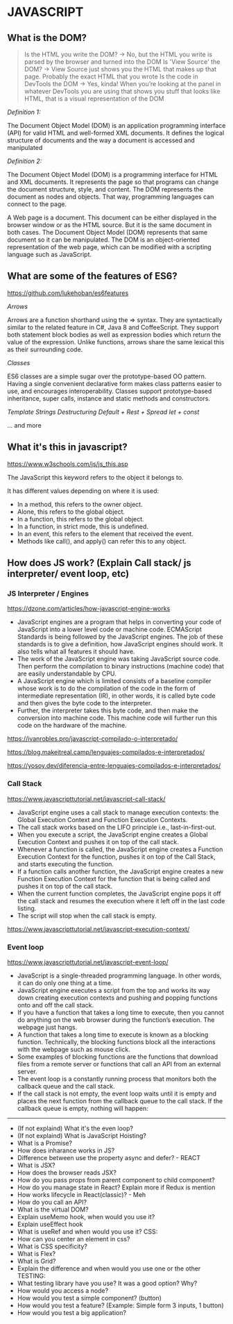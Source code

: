 # JAVASCRIPT

## What is the DOM? 

> Is the HTML you write the DOM? -> No, but the HTML you write is parsed by the browser and turned into the DOM
> Is 'View Source' the DOM? -> View Source just shows you the HTML that makes up that page. Probably the exact HTML that you wrote
> Is the code in DevTools the DOM -> Yes, kinda! When you’re looking at the panel in whatever DevTools you are using that shows you stuff that looks like HTML, that is a visual representation of the DOM

*Definition 1:*

The Document Object Model (DOM) is an application programming interface (API) for valid HTML and well-formed XML documents. It defines the logical structure of documents and the way a document is accessed and manipulated

*Definition 2:*

The Document Object Model (DOM) is a programming interface for HTML and XML documents. It represents the page so that programs can change the document structure, style, and content. The DOM represents the document as nodes and objects. That way, programming languages can connect to the page.

A Web page is a document. This document can be either displayed in the browser window or as the HTML source. But it is the same document in both cases. The Document Object Model (DOM) represents that same document so it can be manipulated. The DOM is an object-oriented representation of the web page, which can be modified with a scripting language such as JavaScript.


## What are some of the features of ES6?

https://github.com/lukehoban/es6features

*Arrows*

Arrows are a function shorthand using the => syntax. They are syntactically similar to the related feature in C#, Java 8 and CoffeeScript. They support both statement block bodies as well as expression bodies which return the value of the expression. Unlike functions, arrows share the same lexical this as their surrounding code.

*Classes*

ES6 classes are a simple sugar over the prototype-based OO pattern. Having a single convenient declarative form makes class patterns easier to use, and encourages interoperability. Classes support prototype-based inheritance, super calls, instance and static methods and constructors.

*Template Strings*
*Destructuring*
*Default + Rest + Spread*
*let + const*

... and more

## What it's this in javascript?

https://www.w3schools.com/js/js_this.asp

The JavaScript this keyword refers to the object it belongs to.

It has different values depending on where it is used:

- In a method, this refers to the owner object.
- Alone, this refers to the global object.
- In a function, this refers to the global object.
- In a function, in strict mode, this is undefined.
- In an event, this refers to the element that received the event.
- Methods like call(), and apply() can refer this to any object.

## How does JS work? (Explain Call stack/ js interpreter/ event loop, etc)

### JS Interpreter / Engines

https://dzone.com/articles/how-javascript-engine-works

- JavaScript engines are a program that helps in converting your code of JavaScript into a lower level code or machine code. ECMAScript Standards is being followed by the JavaScript engines. The job of these standards is to give a definition, how JavaScript engines should work. It also tells what all features it should have.
- The work of the JavaScript engine was taking JavaScript source code. Then perform the compilation to binary instructions (machine code) that are easily understandable by CPU.
- A JavaScript engine which is limited consists of a baseline compiler whose work is to do the compilation of the code in the form of intermediate representation (IR), in other words, it is called byte code and then gives the byte code to the interpreter.
- Further, the interpreter takes this byte code, and then make the conversion into machine code. This machine code will further run this code on the hardware of the machine.

https://ivanrobles.pro/javascript-compilado-o-interpretado/

https://blog.makeitreal.camp/lenguajes-compilados-e-interpretados/

https://yosoy.dev/diferencia-entre-lenguajes-compilados-e-interpretados/


### Call Stack

https://www.javascripttutorial.net/javascript-call-stack/

- JavaScript engine uses a call stack to manage execution contexts: the Global Execution Context and Function Execution Contexts.
- The call stack works based on the LIFO principle i.e., last-in-first-out.
- When you execute a script, the JavaScript engine creates a Global Execution Context and pushes it on top of the call stack.
- Whenever a function is called, the JavaScript engine creates a Function Execution Context for the function, pushes it on top of the Call Stack, and starts executing the function.
- If a function calls another function, the JavaScript engine creates a new Function Execution Context for the function that is being called and pushes it on top of the call stack.
- When the current function completes, the JavaScript engine pops it off the call stack and resumes the execution where it left off in the last code listing.
- The script will stop when the call stack is empty.

https://www.javascripttutorial.net/javascript-execution-context/


### Event loop

https://www.javascripttutorial.net/javascript-event-loop/

- JavaScript is a single-threaded programming language. In other words, it can do only one thing at a time.
- JavaScript engine executes a script from the top and works its way down creating execution contexts and pushing and popping functions onto and off the call stack.
- If you have a function that takes a long time to execute, then you cannot do anything on the web browser during the function’s execution. The webpage just hangs.
- A function that takes a long time to execute is known as a blocking function. Technically, the blocking functions block all the interactions with the webpage such as mouse click.
- Some examples of blocking functions are the functions that download files from a remote server or functions that call an API from an external server.
- The event loop is a constantly running process that monitors both the callback queue and the call stack.
- If the call stack is not empty, the event loop waits until it is empty and places the next function from the callback queue to the call stack. If the callback queue is empty, nothing will happen:


---
- (If not explaind) What it's the even loop?
- (If not explaind) What is JavaScript Hoisting?
- What is a Promise?
- How does inharance works in JS?
- Difference between use the property async and defer? -
REACT 
- What is JSX?
- How does the browser reads JSX?
- How do you pass props from parent component to child component?
- How do you manage state in React? Explain more if Redux is mention
- How works lifecycle in React(classic)? - Meh
- How do you call an API? 
- What is the virtual DOM? 
- Explain useMemo hook, when would you use it?
- Explain useEffect hook
- What is useRef and when would you use it?
CSS:
- How can you center an element in css?
- What is CSS specificity?
- What is Flex?
- What is Grid?
- Explain the difference and when would you use one or the other
TESTING:
- What testing library have you use? It was a good option? Why? 
- How would you access a node? 
- How would you test a simple component? (button)
- How would you test a feature? (Example: Simple form 3 inputs, 1 button)
- How would you test a big application?
